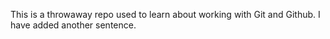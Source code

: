 This is a throwaway repo used to learn about working with Git and Github.
I have added another sentence.
